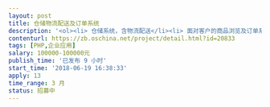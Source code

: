 ```yaml
---                
layout: post       
title: 仓储物流配送及订单系统           
description: '<ol><li> 仓储系统，含物流配送</li><li> 面对客户的商品浏览及订单系统</li><li> 客户的零售系统及库存管理</li></ol>'     
contenturl: https://zb.oschina.net/project/detail.html?id=20833      
tags: [PHP,企业应用]            
salary: 100000-100000元          
publish_time: '已发布 9 小时'         
start_time: '2018-06-19 16:38:33'           
apply: 13                   
time_range: 3 月              
status: 招募中                  
---                 
```

